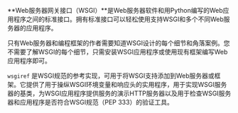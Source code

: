 
**Web服务器网关接口（WSGI）**是Web服务器软件和用Python编写的Web应用程序之间的标准接口。拥有标准接口可以轻松使用支持WSGI和多个不同Web服务器的应用程序。

只有Web服务器和编程框架的作者需要知道WSGI设计的每个细节和角落案例。您不需要了解WSGI的每个细节，只需安装WSGI应用程序或使用现有框架编写Web应用程序即可。

`wsgiref` 是WSGI规范的参考实现，可用于将WSGI支持添加到Web服务器或框架。它提供了用于操纵WSGI环境变量和响应头的实用程序，用于实现WSGI服务器的基类，为WSGI应用程序提供服务的演示HTTP服务器以及用于检查WSGI服务器和应用程序是否符合WSGI规范（PEP 333）的验证工具。





